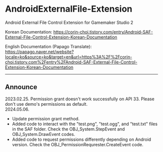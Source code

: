 # AndroidExternalFile-Extension

Android External File Control Extension for Gamemaker Studio 2

Korean Documentation: https://corin-choi.tistory.com/entry/Android-SAF-External-File-Control-Extension-Korean-Documentation

English Documentation (Papago Translate): https://papago.naver.net/website?locale=ko&source=ko&target=en&url=https%3A%2F%2Fcorin-choi.tistory.com%2Fentry%2FAndroid-SAF-External-File-Control-Extension-Korean-Documentation

-----

## Announce

2023.02.25. Permission grant doesn't work successfully on API 33. Please don't use demo's permissions as default.  
2024.05.06. 
 - Update permission grant method.
 - Added code to interact with the "test.png", "test.ogg", and "test.txt" files in the SAF folder. Check the OBJ_System.StepEvent and OBJ_System.DrawEvent codes.
 - Added code to request permissions differently depending on Android version. Check the OBJ_PermissionRequrester.CreateEvent code.
